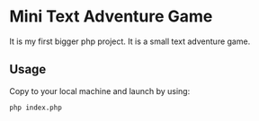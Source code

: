 # Mini Text Adventure Game
It is my first bigger php project. It is a small text adventure game.

## Usage
Copy to your local machine and launch by using:
```bash
php index.php
```
